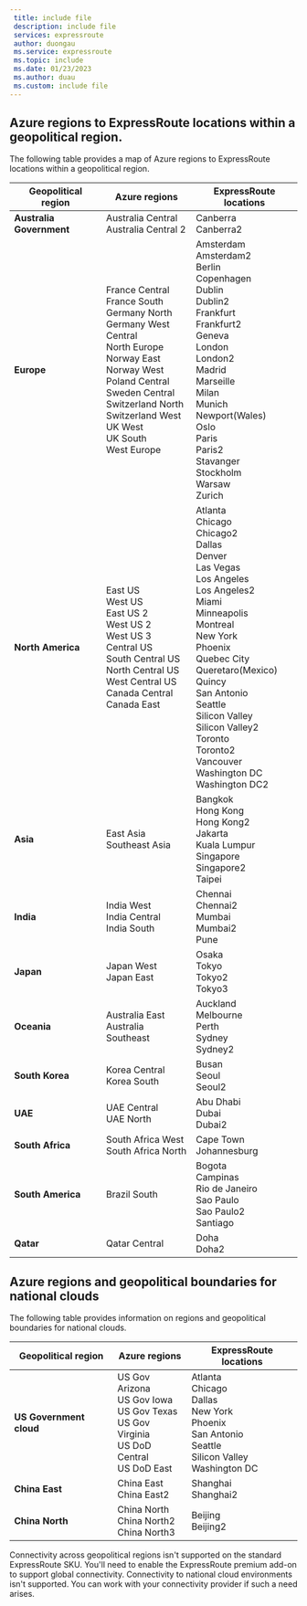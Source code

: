 ```yaml
---
 title: include file
 description: include file
 services: expressroute
 author: duongau
 ms.service: expressroute
 ms.topic: include
 ms.date: 01/23/2023
 ms.author: duau
 ms.custom: include file
---
```


## <a name="locations"></a>Azure regions to ExpressRoute locations within a geopolitical region.
The following table provides a map of Azure regions to ExpressRoute locations within a geopolitical region.

| Geopolitical region | Azure regions | ExpressRoute locations |
| --- | --- | --- |
| **Australia Government** |Australia Central<br/>Australia Central 2 |Canberra<br/>Canberra2 |
| **Europe** | France Central<br/>France South<br/>Germany North<br/>Germany West Central<br/>North Europe<br/>Norway East<br/>Norway West<br/>Poland Central<br/>Sweden Central<br/>Switzerland North<br/>Switzerland West<br/>UK West<br/>UK South<br/>West Europe | Amsterdam<br/>Amsterdam2<br/>Berlin<br/>Copenhagen<br/>Dublin<br/>Dublin2<br/>Frankfurt<br/>Frankfurt2<br/>Geneva<br/>London<br/>London2<br/>Madrid<br/>Marseille<br/>Milan<br/>Munich<br/>Newport(Wales)<br/>Oslo<br/>Paris<br/>Paris2<br/>Stavanger<br/>Stockholm<br/>Warsaw<br/>Zurich |
| **North America** |East US<br/>West US<br/>East US 2<br/>West US 2<br/>West US 3<br/>Central US<br/>South Central US<br/>North Central US<br/>West Central US<br/>Canada Central<br/>Canada East |Atlanta<br/>Chicago<br/>Chicago2<br/>Dallas<br/>Denver<br/>Las Vegas<br/>Los Angeles<br/>Los Angeles2<br/>Miami<br/>Minneapolis<br/>Montreal<br/>New York<br/>Phoenix<br/>Quebec City<br/>Queretaro(Mexico)<br/>Quincy<br/>San Antonio<br/>Seattle<br/>Silicon Valley<br/>Silicon Valley2<br/>Toronto<br/>Toronto2<br/>Vancouver<br/>Washington DC<br/>Washington DC2 |
| **Asia** | East Asia<br/>Southeast Asia | Bangkok<br/>Hong Kong<br/>Hong Kong2<br/>Jakarta<br/>Kuala Lumpur<br/>Singapore<br/>Singapore2<br/>Taipei |
| **India** | India West<br/>India Central<br/>India South | Chennai<br/>Chennai2<br/>Mumbai<br/>Mumbai2<br/>Pune |
| **Japan** | Japan West<br/>Japan East | Osaka<br/>Tokyo<br/>Tokyo2<br/>Tokyo3 |
| **Oceania** | Australia East<br/>Australia Southeast |Auckland<br/>Melbourne<br/>Perth<br/>Sydney<br/>Sydney2 |
| **South Korea** | Korea Central<br/>Korea South |Busan<br/>Seoul<br/>Seoul2|
| **UAE** | UAE Central<br/>UAE North | Abu Dhabi<br/>Dubai<br/>Dubai2 |
| **South Africa** | South Africa West<br/>South Africa North |Cape Town<br/>Johannesburg |
| **South America** | Brazil South |Bogota<br/>Campinas<br/>Rio de Janeiro<br/>Sao Paulo<br/>Sao Paulo2<br/>Santiago |
| **Qatar** | Qatar Central | Doha<br/>Doha2 |

## Azure regions and geopolitical boundaries for national clouds
The following table provides information on regions and geopolitical boundaries for national clouds.

| Geopolitical region | Azure regions | ExpressRoute locations |
| --- | --- | --- |
| **US Government cloud** |US Gov Arizona<br/>US Gov Iowa<br/>US Gov Texas<br/>US Gov Virginia<br/>US DoD Central<br/>US DoD East |Atlanta<br/>Chicago<br/>Dallas<br/>New York<br/>Phoenix<br/>San Antonio<br/>Seattle<br/>Silicon Valley<br/>Washington DC |
| **China East** |China East<br/>China East2 |Shanghai<br/>Shanghai2 |
| **China North** |China North<br/>China North2<br/>China North3 |Beijing<br/>Beijing2 |

Connectivity across geopolitical regions isn't supported on the standard ExpressRoute SKU. You'll need to enable the ExpressRoute premium add-on to support global connectivity. Connectivity to national cloud environments isn't supported. You can work with your connectivity provider if such a need arises.
